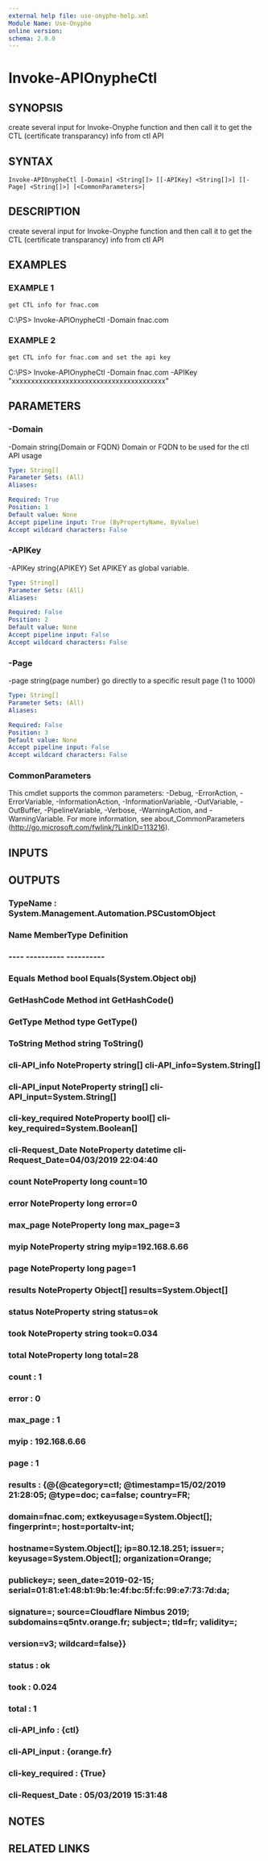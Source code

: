 ```yaml
---
external help file: use-onyphe-help.xml
Module Name: Use-Onyphe
online version:
schema: 2.0.0
---
```


# Invoke-APIOnypheCtl

## SYNOPSIS
create several input for Invoke-Onyphe function and then call it to get the CTL (certificate transparancy) info from ctl API

## SYNTAX

```
Invoke-APIOnypheCtl [-Domain] <String[]> [[-APIKey] <String[]>] [[-Page] <String[]>] [<CommonParameters>]
```

## DESCRIPTION
create several input for Invoke-Onyphe function and then call it to get the CTL (certificate transparancy) info from ctl API

## EXAMPLES

### EXAMPLE 1
```
get CTL info for fnac.com
```

C:\PS\> Invoke-APIOnypheCtl -Domain fnac.com

### EXAMPLE 2
```
get CTL info for fnac.com and set the api key
```

C:\PS\> Invoke-APIOnypheCtl -Domain fnac.com -APIKey "xxxxxxxxxxxxxxxxxxxxxxxxxxxxxxxxxxxxxxxx"

## PARAMETERS

### -Domain
-Domain string{Domain or FQDN}
Domain or FQDN to be used for the ctl API usage

```yaml
Type: String[]
Parameter Sets: (All)
Aliases:

Required: True
Position: 1
Default value: None
Accept pipeline input: True (ByPropertyName, ByValue)
Accept wildcard characters: False
```

### -APIKey
-APIKey string{APIKEY}
Set APIKEY as global variable.

```yaml
Type: String[]
Parameter Sets: (All)
Aliases:

Required: False
Position: 2
Default value: None
Accept pipeline input: False
Accept wildcard characters: False
```

### -Page
-page string{page number}
go directly to a specific result page (1 to 1000)

```yaml
Type: String[]
Parameter Sets: (All)
Aliases:

Required: False
Position: 3
Default value: None
Accept pipeline input: False
Accept wildcard characters: False
```

### CommonParameters
This cmdlet supports the common parameters: -Debug, -ErrorAction, -ErrorVariable, -InformationAction, -InformationVariable, -OutVariable, -OutBuffer, -PipelineVariable, -Verbose, -WarningAction, and -WarningVariable.
For more information, see about_CommonParameters (http://go.microsoft.com/fwlink/?LinkID=113216).

## INPUTS

## OUTPUTS

### TypeName : System.Management.Automation.PSCustomObject
### Name             MemberType   Definition
### ----             ----------   ----------
### Equals           Method       bool Equals(System.Object obj)
### GetHashCode      Method       int GetHashCode()
### GetType          Method       type GetType()
### ToString         Method       string ToString()
### cli-API_info     NoteProperty string[] cli-API_info=System.String[]
### cli-API_input    NoteProperty string[] cli-API_input=System.String[]
### cli-key_required NoteProperty bool[] cli-key_required=System.Boolean[]
### cli-Request_Date NoteProperty datetime cli-Request_Date=04/03/2019 22:04:40
### count            NoteProperty long count=10
### error            NoteProperty long error=0
### max_page         NoteProperty long max_page=3
### myip             NoteProperty string myip=192.168.6.66
### page             NoteProperty long page=1
### results          NoteProperty Object[] results=System.Object[]
### status           NoteProperty string status=ok
### took             NoteProperty string took=0.034
### total            NoteProperty long total=28
### count            : 1
### error            : 0
### max_page         : 1
### myip             : 192.168.6.66
### page             : 1
### results          : {@{@category=ctl; @timestamp=15/02/2019 21:28:05; @type=doc; ca=false; country=FR;
### 							domain=fnac.com; extkeyusage=System.Object[]; fingerprint=; host=portaltv-int;
### 							hostname=System.Object[]; ip=80.12.18.251; issuer=; keyusage=System.Object[]; organization=Orange;
### 							publickey=; seen_date=2019-02-15; serial=01:81:e1:48:b1:9b:1e:4f:bc:5f:fc:99:e7:73:7d:da;
### 							signature=; source=Cloudflare Nimbus 2019; subdomains=q5ntv.orange.fr; subject=; tld=fr; validity=;
### 							version=v3; wildcard=false}}
### status           : ok
### took             : 0.024
### total            : 1
### cli-API_info     : {ctl}
### cli-API_input    : {orange.fr}
### cli-key_required : {True}
### cli-Request_Date : 05/03/2019 15:31:48
## NOTES

## RELATED LINKS
